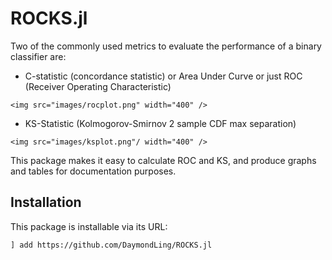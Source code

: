 # ROCKS.jl

Two of the commonly used metrics to evaluate the performance of
a binary classifier are:

- C-statistic (concordance statistic) or Area Under Curve or just ROC 
(Receiver Operating Characteristic)

```@raw html
<img src="images/rocplot.png" width="400" />
```

- KS-Statistic (Kolmogorov-Smirnov 2 sample CDF max separation)

```@raw html
<img src="images/ksplot.png"/ width="400" />
```

This package makes it easy to calculate ROC and KS, and produce
graphs and tables for documentation purposes.

## Installation

This package is installable via its URL:

```
] add https://github.com/DaymondLing/ROCKS.jl
```
